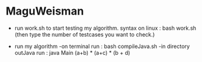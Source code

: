 # MaguWeisman

- run work.sh to start testing my algorithm.
syntax on linux : bash work.sh (then type the number of testcases you want to check.)

- run my algorithm 
  -on terminal run : bash compileJava.sh
  -in directory outJava run : java Main (a+b) * (a+c) * (b + d)
